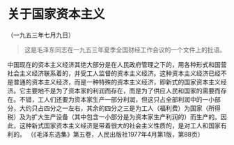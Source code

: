 #  关于国家资本主义  
（一九五三年七月九日）

> 这是毛泽东同志在一九五三年夏季全国财经工作会议的一个文件上的批语。

中国现在的资本主义经济其绝大部分是在人民政府管理之下的，用各种形式和国营社会主义经济联系着的，并受工人监督的资本主义经济。这种资本主义经济已经不是普通的资本主义经济，而是一种特殊的资本主义经济，即新式的国家资本主义经济。它主要地不是为了资本家的利润而存在，而是为了供应人民和国家的需要而存在。不错，工人们还要为资本家生产一部分利润，但这只占全部利润中的一小部分，大约只占四分之一左右，其余的四分之三是为工人（福利费）为国家（所得税）及为扩大生产设备（其中包含一小部分是为资本家生产利润的）而生产的。因此，这种新式国家资本主义经济是带着很大的社会主义性质的，是对工人和国家有利的。
（《毛泽东选集》第五卷，人民出版社1977年4月第1版，第88页）

  

